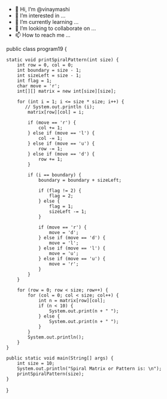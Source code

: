 - 👋 Hi, I’m @vinaymashi
- 👀 I’m interested in ...
- 🌱 I’m currently learning ...
- 💞️ I’m looking to collaborate on ...
- 📫 How to reach me ...

<!---
vinaymasih/vinaymasih is a ✨ special ✨ repository because its `README.md` (this file) appears on your GitHub profile.
You can click the Preview link to take a look at your changes.
--->   public class program19 {
    static void printSpiralPattern(int size) {
        int row = 0, col = 0;
        int boundary = size - 1;
        int sizeLeft = size - 1;
        int flag = 1;
        char move = 'r';
        int[][] matrix = new int[size][size];

        for (int i = 1; i <= size * size; i++) {
           // System.out.println (i);
            matrix[row][col] = i;

            if (move == 'r') {
                col += 1;
            } else if (move == 'l') {
                col -= 1;
            } else if (move == 'u') {
                row -= 1;
            } else if (move == 'd') {
                row += 1;
            }

            if (i == boundary) {
                boundary = boundary + sizeLeft;
                
                if (flag != 2) {
                    flag = 2;
                } else {
                    flag = 1;
                    sizeLeft -= 1;
                }

                if (move == 'r') {
                    move = 'd';
                } else if (move == 'd') {
                    move = 'l';
                } else if (move == 'l') {
                    move = 'u';
                } else if (move == 'u') {
                    move = 'r';
                }
            }
        }
        
        for (row = 0; row < size; row++) {
            for (col = 0; col < size; col++) {
                int n = matrix[row][col];
                if (n < 10) {
                    System.out.print(n + " ");
                } else {
                    System.out.print(n + " ");
                }
            }
            System.out.println();
        }
    }

    public static void main(String[] args) {
        int size = 10;
        System.out.println("Spiral Matrix or Pattern is: \n");
        printSpiralPattern(size);
    }
}
